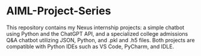 # AIML-Project-Series
This repository contains my Nexus internship projects: a simple chatbot using Python and the ChatGPT API, and a specialized college admissions Q&amp;A chatbot utilizing JSON, Python, and .pkl and .h5 files. Both projects are compatible with Python IDEs such as VS Code, PyCharm, and IDLE.
